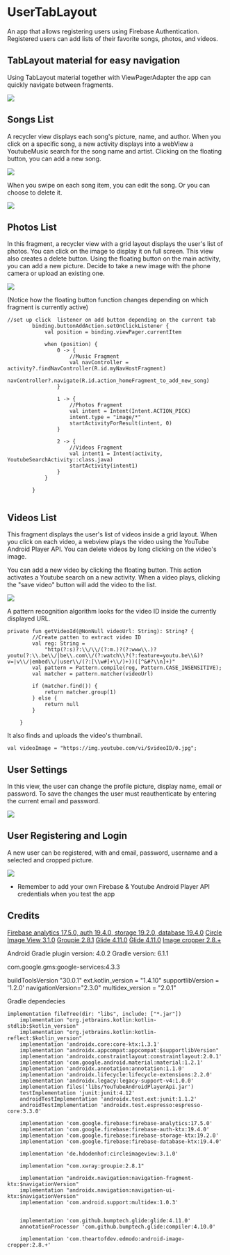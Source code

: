 # UserTabLayout
An app that allows registering users using Firebase Authentication. Registered users can add lists of their favorite songs, photos, and videos.

## TabLayout material for easy navigation
Using TabLayout material together with ViewPagerAdapter the app can quickly navigate between fragments.

![](gifs/tabLayout.gif)

## Songs List
A recycler view displays each song's picture, name, and author. 
When you click on a specific song, a new activity displays into a webView a YoutubeMusic search for the song name and artist.
Clicking on the floating button, you can add a new song.

![](gifs/addNewSong.gif)

When you swipe on each song item, you can edit the song.
Or you can choose to delete it.

![](gifs/edit&DeleteSong.gif)

## Photos List
In this fragment, a recycler view with a grid layout displays the user's list of photos.
You can click on the image to display it on full screen. This view also creates a delete button.
Using the floating button on the main activity, you can add a new picture. Decide to take a new image with the phone camera or upload an existing one. 

![](gifs/add&deletePhotos.gif)

(Notice how the floating button function changes depending on which fragment is currently active)

```
//set up click  listener on add button depending on the current tab
        binding.buttonAddAction.setOnClickListener {
            val position = binding.viewPager.currentItem

            when (position) {
                0 -> {
                    //Music Fragment
                    val navController = activity?.findNavController(R.id.myNavHostFragment)
                    navController?.navigate(R.id.action_homeFragment_to_add_new_song)
                }

                1 -> {
                    //Photos Fragment
                    val intent = Intent(Intent.ACTION_PICK)
                    intent.type = "image/*"
                    startActivityForResult(intent, 0)
                }

                2 -> {
                    //Videos Fragment
                    val intent1 = Intent(activity, YoutubeSearchActivity::class.java)
                    startActivity(intent1)
                }
            }

        }
        
```

## Videos List
This fragment displays the user's list of videos inside a grid layout.
When you click on each video, a webview plays the video using the YouTube Android Player API.
You can delete videos by long clicking on the video's image.

You can add a new video by clicking the floating button. This action activates a Youtube search on a new activity. When a video plays,  clicking the "save video" button will add the video to the list.  

![](gifs/videosList.gif)

A pattern recognition algorithm looks for the video ID inside the currently displayed URL.


```
private fun getVideoId(@NonNull videoUrl: String): String? {
        //Create patten to extract video ID
        val reg: String =
            "http(?:s)?:\\/\\/(?:m.)?(?:www\\.)?youtu(?:\\.be\\/|be\\.com\\/(?:watch\\?(?:feature=youtu.be\\&)?v=|v\\/|embed\\/|user\\/(?:[\\w#]+\\/)+))([^&#?\\n]+)"
        val pattern = Pattern.compile(reg, Pattern.CASE_INSENSITIVE);
        val matcher = pattern.matcher(videoUrl)

        if (matcher.find()) {
            return matcher.group(1)
        } else {
            return null
        }

    }
```
It also finds and uploads the video's thumbnail.
```
val videoImage = "https://img.youtube.com/vi/$videoID/0.jpg";
```


## User Settings
In this view, the user can change the profile picture, display name, email or password.
To save the changes the user must reauthenticate by entering the current email and password.

![](gifs/settings.gif)

## User Registering and Login
A new user can be registered, with and email, password, username and a selected and cropped picture.

![](gifs/registerUser.gif)


* Remember to add your own Firebase & Youtube Android Player API credentials when you test the app

## Credits
[Firebase analytics 17.5.0, auth 19.4.0, storage 19.2.0, database 19.4.0](https://firebase.google.com/docs/android/setup)
[Circle Image View 3.1.0](https://github.com/hdodenhof/CircleImageView)
[Groupie 2.8.1](https://github.com/lisawray/groupie)
[Glide 4.11.0](https://github.com/bumptech/glide)
[Glide 4.11.0](https://github.com/bumptech/glide)
[Image cropper 2.8.+](https://github.com/ArthurHub/Android-Image-Cropper)

Android Gradle plugin version: 4.0.2
Gradle version: 6.1.1

com.google.gms:google-services:4.3.3

buildToolsVersion "30.0.1"
ext.kotlin_version = "1.4.10"
supportlibVersion = '1.2.0'
navigationVersion="2.3.0"
multidex_version = "2.0.1"

Gradle dependecies
```
implementation fileTree(dir: "libs", include: ["*.jar"])
    implementation "org.jetbrains.kotlin:kotlin-stdlib:$kotlin_version"
    implementation "org.jetbrains.kotlin:kotlin-reflect:$kotlin_version"
    implementation 'androidx.core:core-ktx:1.3.1'
    implementation "androidx.appcompat:appcompat:$supportlibVersion"
    implementation 'androidx.constraintlayout:constraintlayout:2.0.1'
    implementation 'com.google.android.material:material:1.2.1'
    implementation 'androidx.annotation:annotation:1.1.0'
    implementation 'androidx.lifecycle:lifecycle-extensions:2.2.0'
    implementation 'androidx.legacy:legacy-support-v4:1.0.0'
    implementation files('libs/YouTubeAndroidPlayerApi.jar')
    testImplementation 'junit:junit:4.12'
    androidTestImplementation 'androidx.test.ext:junit:1.1.2'
    androidTestImplementation 'androidx.test.espresso:espresso-core:3.3.0'

    implementation 'com.google.firebase:firebase-analytics:17.5.0'
    implementation 'com.google.firebase:firebase-auth-ktx:19.4.0'
    implementation 'com.google.firebase:firebase-storage-ktx:19.2.0'
    implementation 'com.google.firebase:firebase-database-ktx:19.4.0'

    implementation 'de.hdodenhof:circleimageview:3.1.0'

    implementation "com.xwray:groupie:2.8.1"

    implementation "androidx.navigation:navigation-fragment-ktx:$navigationVersion"
    implementation "androidx.navigation:navigation-ui-ktx:$navigationVersion"
    implementation 'com.android.support:multidex:1.0.3'


    implementation 'com.github.bumptech.glide:glide:4.11.0'
    annotationProcessor 'com.github.bumptech.glide:compiler:4.10.0'

    implementation 'com.theartofdev.edmodo:android-image-cropper:2.8.+'

```


